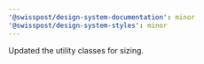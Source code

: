 ```yaml
---
'@swisspost/design-system-documentation': minor
'@swisspost/design-system-styles': minor 
---
```


Updated the utility classes for sizing.
